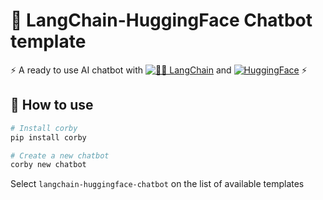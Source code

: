 # 🤖 LangChain-HuggingFace Chatbot template

⚡ A ready to use AI chatbot with [![🦜️🔗 LangChain](https://img.shields.io/badge/🦜️🔗_LangChain-blue)](https://github.com/hwchase17/langchain) and [![HuggingFace](https://img.shields.io/badge/%F0%9F%A4%97_HuggingFace-yellow)](https://huggingface.co/) ⚡

## 🚀 How to use

```bash
# Install corby
pip install corby

# Create a new chatbot
corby new chatbot
```

Select `langchain-huggingface-chatbot` on the list of available templates